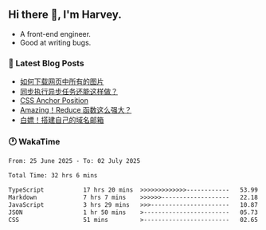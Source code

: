 ## Hi there 👋, I'm Harvey.

- A front-end engineer.
- Good at writing bugs.

### 📖 Latest Blog Posts
<!-- BLOG-POST-LIST:START -->
- [如何下载网页中所有的图片](https://blog.izou.top/posts/download-page-img/)
- [同步执行异步任务还能这样做？](https://blog.izou.top/posts/sync-executed/)
- [CSS Anchor Position](https://blog.izou.top/posts/css-anchor/)
- [Amazing！Reduce 函数这么强大？](https://blog.izou.top/posts/reduce-usage/)
- [白嫖！搭建自己的域名邮箱](https://blog.izou.top/posts/domain-mail/)
<!-- BLOG-POST-LIST:END -->

### 🕐 WakaTime
<!--START_SECTION:waka-->

```txt
From: 25 June 2025 - To: 02 July 2025

Total Time: 32 hrs 6 mins

TypeScript           17 hrs 20 mins  >>>>>>>>>>>>>------------   53.99 %
Markdown             7 hrs 7 mins    >>>>>>-------------------   22.18 %
JavaScript           3 hrs 29 mins   >>>----------------------   10.87 %
JSON                 1 hr 50 mins    >------------------------   05.73 %
CSS                  51 mins         >------------------------   02.65 %
```

<!--END_SECTION:waka-->
